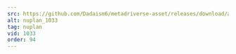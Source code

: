 ```yaml
---
src: https://github.com/Dadaism6/metadriverse-asset/releases/download/assetsv1.0.4/nuplan_1033.mp4
alt: nuplan_1033
tag: nuplan
vid: 1033
order: 94
---
```


